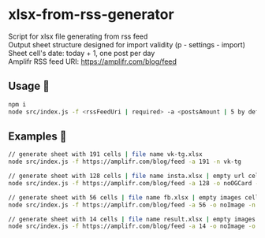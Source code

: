 # xlsx-from-rss-generator

Script for xlsx file generating from rss feed<br />
Output sheet structure designed for import validity (p - settings - import)<br />
Sheet cell's date: today + 1, one post per day<br />
Amplifr RSS feed URI: https://amplifr.com/blog/feed<br />

## Usage :hatched_chick:

```sh
npm i
node src/index.js -f <rssFeedUri | required> -a <postsAmount | 5 by default> -n <output xlsx file name> -o <additional cell options | noImage/noOGCard>
```

## Examples :hatched_chick:

```sh
// generate sheet with 191 cells | file name vk-tg.xlsx
node src/index.js -f https://amplifr.com/blog/feed -a 191 -n vk-tg

// generate sheet with 128 cells | file name insta.xlsx | empty url cell
node src/index.js -f https://amplifr.com/blog/feed -a 128 -o noOGCard -n insta

// generate sheet with 56 cells | file name fb.xlsx | empty images cell
node src/index.js -f https://amplifr.com/blog/feed -a 56 -o noImage -n fb

// generate sheet with 14 cells | file name result.xlsx | empty images cell | empty url cell
node src/index.js -f https://amplifr.com/blog/feed -a 14 -o noImage -o noOGCard
```
